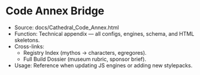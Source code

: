 # Code Annex Bridge

- Source: docs/Cathedral_Code_Annex.html
- Function: Technical appendix — all configs, engines, schema, and HTML skeletons.
- Cross-links:
  - Registry Index (mythos → characters, egregores).
  - Full Build Dossier (museum rubric, sponsor brief).
- Usage: Reference when updating JS engines or adding new stylepacks.